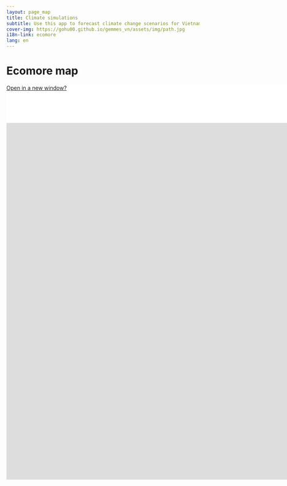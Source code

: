 ```yaml
---
layout: page_map
title: Climate simulations
subtitle: Use this app to forecast climate change scenarios for Vietnam
cover-img: https://gohu00.github.io/gemmes_vn/assets/img/path.jpg
i18n-link: ecomore
lang: en
---
```



<style>

.map-helper, iframe {
    width: 1800px;
    height: 100px;
    margin: auto auto auto auto;
    background-color: #ffffff;
}

iframe {
    display: block;
    border-style:none;
	border:none; 
	overflow:hidden;	
	height:930px; 
	left:100px; 
	text-align:center;
}



</style>


<h1 class="text-center"> Ecomore map </h1>

<div class="map-helper">
<a href="https://remosat.usth.edu.vn/ecomore2/VNM">Open in a new window?</a>

</div>



<iframe ddd scrolling="no" src="https://remosat.usth.edu.vn/ecomore2/VNM"
></iframe>
